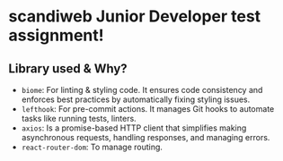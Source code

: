 # scandiweb Junior Developer test assignment!

## Library used & Why?
- `biome`: For linting & styling code. It ensures code consistency and enforces best practices by automatically fixing styling issues.
- `lefthook`: For pre-commit actions. It manages Git hooks to automate tasks like running tests, linters.
- `axios`: Is a promise-based HTTP client that simplifies making asynchronous requests, handling responses, and managing errors.
- `react-router-dom`: To manage routing.